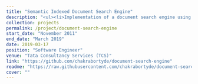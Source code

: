 ```yaml
---
title: "Semantic Indexed Document Search Engine"
description: "<ul><li>Implementation of a document search engine using an integration of full-text and much more efficient, semantic search, indexed by relative closeness to the query term.</li><li>Sentence and document-level embeddings were developed from the ground up with ideas referencing word embeddings for a better understanding of relative content.</li><li>Search terms were corrected for query auto-completion, filtering, and augmentation which after being fed into the engine returned accurate ranked query results.</li></ul>"
collection: projects
permalink: /project/document-search-engine
start_date: "November 2011"
end_date: "March 2019"
date: 2019-03-17
position: "Software Engineer"
venue: "Tata Consultancy Services (TCS)"
link: "https://github.com/chakrabortyde/document-search-engine"
readme: "https://raw.githubusercontent.com/chakrabortyde/document-search-engine/main/README.md"
cover: ""
---
```

